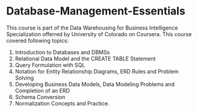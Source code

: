 # Database-Management-Essentials
This course is part of the Data Warehousing for Business Intelligence Specialization offerred by University of Colorado on Coursera.
This course covered following topics:
1. Introduction to Databases and DBMSs
2. Relational Data Model and the CREATE TABLE Statement
3. Query Formulation with SQL
4. Notation for Entity Relationship Diagrams, ERD Rules and Problem Solving
5. Developing Business Data Models, Data Modeling Problems and Completion of an ERD
6. Schema Conversion
7. Normalization Concepts and Practice.
